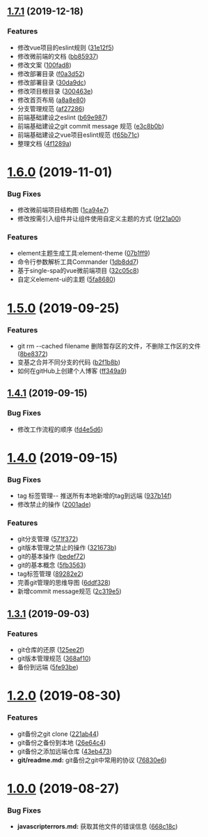 ## [1.7.1](https://github.com/QxQstar/blog/compare/v1.7.0...v1.7.1) (2019-12-18)


### Features

* 修改vue项目的eslint规则 ([31e12f5](https://github.com/QxQstar/blog/commit/31e12f5))
* 修改微前端的文档 ([bb85937](https://github.com/QxQstar/blog/commit/bb85937))
* 修改文案 ([100fad8](https://github.com/QxQstar/blog/commit/100fad8))
* 修改部署目录 ([f0a3d52](https://github.com/QxQstar/blog/commit/f0a3d52))
* 修改部署目录 ([30da9dc](https://github.com/QxQstar/blog/commit/30da9dc))
* 修改项目根目录 ([300463e](https://github.com/QxQstar/blog/commit/300463e))
* 修改首页布局 ([a8a8e80](https://github.com/QxQstar/blog/commit/a8a8e80))
* 分支管理规范 ([af27286](https://github.com/QxQstar/blog/commit/af27286))
* 前端基础建设之eslint ([b69e987](https://github.com/QxQstar/blog/commit/b69e987))
* 前端基础建设之git commit message 规范 ([e3c8b0b](https://github.com/QxQstar/blog/commit/e3c8b0b))
* 前端基础建设之vue项目eslint规范 ([f65b71c](https://github.com/QxQstar/blog/commit/f65b71c))
* 整理文档 ([4f1289a](https://github.com/QxQstar/blog/commit/4f1289a))



# [1.6.0](https://github.com/QxQstar/blog/compare/v1.5.0...v1.6.0) (2019-11-01)


### Bug Fixes

* 修改微前端项目结构图 ([1ca94e7](https://github.com/QxQstar/blog/commit/1ca94e7))
* 修改按需引入组件并让组件使用自定义主题的方式 ([9f21a00](https://github.com/QxQstar/blog/commit/9f21a00))


### Features

* element主题生成工具:element-theme ([07b1ff9](https://github.com/QxQstar/blog/commit/07b1ff9))
* 命令行参数解析工具Commander ([1db8dd7](https://github.com/QxQstar/blog/commit/1db8dd7))
* 基于single-spa的vue微前端项目 ([32c05c8](https://github.com/QxQstar/blog/commit/32c05c8))
* 自定义element-ui的主题 ([5fa8680](https://github.com/QxQstar/blog/commit/5fa8680))



# [1.5.0](https://github.com/QxQstar/blog/compare/v1.4.1...v1.5.0) (2019-09-25)


### Features

* git rm --cached filename 删除暂存区的文件，不删除工作区的文件 ([8be8372](https://github.com/QxQstar/blog/commit/8be8372))
* 变基之合并不同分支的代码 ([b2f1b8b](https://github.com/QxQstar/blog/commit/b2f1b8b))
* 如何在gitHub上创建个人博客 ([ff349a9](https://github.com/QxQstar/blog/commit/ff349a9))



## [1.4.1](https://github.com/QxQstar/blog/compare/v1.4.0...v1.4.1) (2019-09-15)


### Bug Fixes

* 修改工作流程的顺序 ([fd4e5d6](https://github.com/QxQstar/blog/commit/fd4e5d6))



# [1.4.0](https://github.com/QxQstar/blog/compare/v1.3.1...v1.4.0) (2019-09-15)


### Bug Fixes

* tag 标签管理-- 推送所有本地新增的tag到远端 ([937b14f](https://github.com/QxQstar/blog/commit/937b14f))
* 修改禁止的操作 ([2001ade](https://github.com/QxQstar/blog/commit/2001ade))


### Features

* git分支管理 ([571f372](https://github.com/QxQstar/blog/commit/571f372))
* git版本管理之禁止的操作 ([321673b](https://github.com/QxQstar/blog/commit/321673b))
* git的基本操作 ([bedef72](https://github.com/QxQstar/blog/commit/bedef72))
* git的基本概念 ([5fb3563](https://github.com/QxQstar/blog/commit/5fb3563))
* tag标签管理 ([89282e2](https://github.com/QxQstar/blog/commit/89282e2))
* 完善git管理的思维导图 ([6ddf328](https://github.com/QxQstar/blog/commit/6ddf328))
* 新增commit message规范 ([2c319e5](https://github.com/QxQstar/blog/commit/2c319e5))



## [1.3.1](https://github.com/QxQstar/blog/compare/v1.3.0...v1.3.1) (2019-09-03)


### Features

* git仓库的还原 ([125ee2f](https://github.com/QxQstar/blog/commit/125ee2f))
* git版本管理规范 ([368af10](https://github.com/QxQstar/blog/commit/368af10))
* 备份到远端 ([5fe93be](https://github.com/QxQstar/blog/commit/5fe93be))



# [1.2.0](https://github.com/QxQstar/blog/compare/v1.0.0...v1.2.0) (2019-08-30)


### Features

* git备份之git clone ([221ab44](https://github.com/QxQstar/blog/commit/221ab44))
* git备份之备份到本地 ([26e64c4](https://github.com/QxQstar/blog/commit/26e64c4))
* git备份之添加远端仓库 ([43eb473](https://github.com/QxQstar/blog/commit/43eb473))
* **git/readme.md:** git备份之git中常用的协议 ([76830e6](https://github.com/QxQstar/blog/commit/76830e6))



# [1.0.0](https://github.com/QxQstar/blog/compare/668c18c...v1.0.0) (2019-08-27)


### Bug Fixes

* **javascripterrors.md:** 获取其他文件的错误信息 ([668c18c](https://github.com/QxQstar/blog/commit/668c18c))



